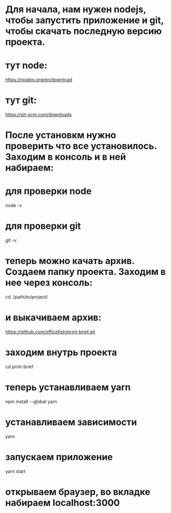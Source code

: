 # Для начала, нам нужен nodejs, чтобы запустить приложение и git, чтобы скачать последную версию проекта.

# тут node:
https://nodejs.org/en/download

# тут git:
https://git-scm.com/downloads

# После установкм нужно проверить что все установилось. Заходим в консоль и в ней набираем:
# для проверки node
node -v 
# для проверки git
git -v

# теперь можно качать архив. Создаем папку проекта. Заходим в нее через консоль:
cd ./path/to/project/
# и выкачиваем архив:
https://github.com/officefish/print-brief.git

# заходим внутрь проекта
cd print-brief

# теперь устанавливаем yarn
npm install --global yarn

# устанавливаем зависимости
yarn

# запускаем приложение
yarn start

# открываем браузер, во вкладке набираем localhost:3000


